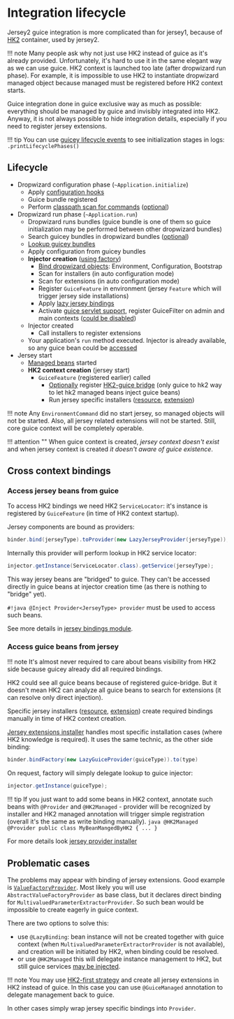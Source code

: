 # Integration lifecycle

Jersey2 guice integration is more complicated than for jersey1, because of [HK2](https://hk2.java.net/2.4.0-b34/introduction.html) container, used by jersey2.

!!! note
    Many people ask why not just use HK2 instead of guice as it's already provided. Unfortunately, it's hard to use it 
    in the same elegant way as we can use guice. HK2 context is launched too late (after dropwizard run phase).
    For example, it is impossible to use HK2 to instantiate dropwizard managed object because managed
    must be registered before HK2 context starts.

Guice integration done in guice exclusive way as much as possible: everything should be managed by guice and invisibly integrated into HK2.
Anyway, it is not always possible to hide integration details, especially if you need to register jersey extensions.

!!! tip 
    You can use [guicey lifecycle events](events.md) to see initialization stages in logs:
    `.printLifecyclePhases()` 

## Lifecycle

* Dropwizard configuration phase (`~Application.initialize`)   
    * Apply [configuration hooks](configuration.md#guicey-configuration-hooks)
    * Guice bundle registered 
    * Perform [classpath scan for commands](commands.md#automatic-installation) ([optional](configuration.md#commands-search))
* Dropwizard run phase (`~Application.run`)
    * Dropwizard runs bundles (guice bundle is one of them so guice initialization may be performed between other dropwizard bundles)
    * Search guicey bundles in dropwizard bundles ([optional](configuration.md#dropwizard-bundles-unification)) 
    * [Lookup guicey bundles](bundles.md#bundle-lookup)   
    * Apply configuration from guicey bundles
    * **Injector creation** ([using factory](injector.md#injector-factory))
        * [Bind dropwizard objects](bindings.md): Environment, Configuration, Bootstrap
        * Scan for installers (in auto configuration mode)
        * Scan for extensions (in auto configuration mode)
        * Register `GuiceFeature` in environment (jersey `Feature` which will trigger jersey side installations)
        * Apply [lazy jersey bindings](https://github.com/xvik/dropwizard-guicey/tree/master/src/main/java/ru/vyarus/dropwizard/guice/module/jersey/hk2/GuiceBindingsModule.java)
        * Activate [guice servlet support](web.md), register GuiceFilter on admin and main contexts ([could be disabled](configuration.md#servletmodule))
    * Injector created
        * Call installers to register extensions
    * Your application's `run` method executed. Injector is already available, so any guice bean could be [accessed](injector.md)          
* Jersey start
    * [Managed beans](../installers/managed.md) started
    * **HK2 context creation** (jersey start)
        * `GuiceFeature` (registered earlier) called
            * [Optionally](configuration.md#hk2-bridge) register [HK2-guice bridge](https://hk2.java.net/2.4.0-b34/guice-bridge.html) (only guice to hk2 way to let hk2 managed beans inject guice beans)
            * Run jersey specific installers ([resource](../installers/resource.md), [extension](../installers/jersey-ext.md))

!!! note
    Any `EnvironmentCommand` did no start jersey, so managed objects will not be started.
    Also, all jersey related extensions will not be started. Still, core guice context will be completely operable. 

!!! attention ""
    When guice context is created, *jersey context doesn't exist* and when jersey context is created *it doesn't aware of guice existence*.

## Cross context bindings

### Access jersey beans from guice

To access HK2 bindings we need HK2 `ServiceLocator`: it's instance is registered by `GuiceFeature` (in time of HK2 context startup).

Jersey components are bound as providers:

```java
binder.bind(jerseyType).toProvider(new LazyJerseyProvider(jerseyType));
```       

Internally this provider will perform lookup in HK2 service locator:

```java
injector.getInstance(ServiceLocator.class).getService(jerseyType);
```
 
This way jersey beans are "bridged" to guice. They can't be accessed directly in guice beans
at injector creation time (as there is nothing to "bridge" yet). 

`#!java @Inject Provider<JerseyType> provider` must be used to access such beans.     

See more details in [jersey bindings module](https://github.com/xvik/dropwizard-guicey/tree/master/src/main/java/ru/vyarus/dropwizard/guice/module/jersey/hk2/GuiceBindingsModule.java).

### Access guice beans from jersey    

!!! note
    It's almost never required to care about beans visibility from HK2 side because guicey already did all required
    bindings.

HK2 could see all guice beans because of registered guice-bridge. But it doesn't mean HK2 can analyze 
all guice beans to search for extensions (it can resolve only direct injection).
    
Specific jersey installers ([resource](../installers/resource.md), [extension](../installers/jersey-ext.md)) 
create required bindings manually in time of HK2 context creation.

[Jersey extensions installer](../installers/jersey-ext.md) handles most specific installation cases
(where HK2 knowledge is required). It uses the same technic, as the other side binding:

```java
binder.bindFactory(new LazyGuiceProvider(guiceType)).to(type)
```

On request, factory will simply delegate lookup to guice injector:

```java
injector.getInstance(guiceType);
```

!!! tip
    If you just want to add some beans in HK2 context, annotate such beans with `@Provider` and `@HK2Managed` - provider
    will be recognized by installer and HK2 managed annotation will trigger simple registration (overall it's the same
    as write binding manually).
    ```java
    @HK2Managed
    @Provider
    public class MyBeanMangedByHK2 { ... }    
    ```

For more details look [jersey provider installer](https://github.com/xvik/dropwizard-guicey/tree/master/src/main/java/ru/vyarus/dropwizard/guice/module/installer/feature/jersey/provider/JerseyProviderInstaller.java)

## Problematic cases    

The problems may appear with binding of jersey extensions.
Good example is [`ValueFactoryProvider`](../installers/jersey-ext.md#valuefactoryprovider). Most likely you will use `AbstractValueFactoryProvider` as base class, but it declares
direct binding for `MultivaluedParameterExtractorProvider`. So such bean would be impossible to create eagerly in guice context.

There are two options to solve this:

* use `@LazyBinding`: bean instance will not be created together with guice context (when `MultivaluedParameterExtractorProvider` is not available),
and creation will be initiated by HK2, when binding could be resolved.
* or use `@HK2Managed` this will delegate instance management to HK2, but still guice services [may be injected](configuration.md#hk2-bridge).

!!! note
    You may use [HK2-first strategy](configuration.md#use-hk2-for-jersey-extensions) and create all jersey 
    extensions in HK2 instead of guice. In this case you can use `@GuiceManaged` annotation to delegate management back to guice.

In other cases simply wrap jersey specific bindings into `Provider`.
